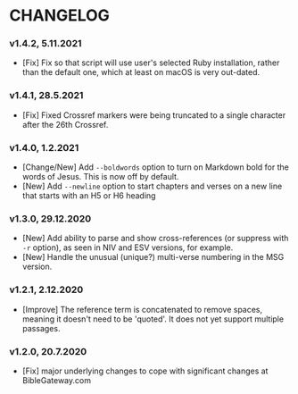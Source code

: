 # CHANGELOG

### v1.4.2, 5.11.2021
- [Fix] Fix so that script will use user's selected Ruby installation, rather than the default one, which at least on macOS is very out-dated.

### v1.4.1, 28.5.2021
- [Fix] Fixed Crossref markers were being truncated to a single character after the 26th Crossref.

### v1.4.0, 1.2.2021
- [Change/New] Add `--boldwords` option to turn on Markdown bold for the words of Jesus. This is now off by default.
- [New] Add `--newline` option to start chapters and verses on a new line that starts with an H5 or H6 heading

### v1.3.0, 29.12.2020
- [New] Add ability to parse and show cross-references (or suppress with `-r` option), as seen in NIV and ESV versions, for example.
- [New] Handle the unusual (unique?) multi-verse numbering in the MSG version.

### v1.2.1, 2.12.2020
- [Improve] The reference term is concatenated to remove spaces, meaning it doesn't need to be 'quoted'. It does not yet support multiple passages.

### v1.2.0, 20.7.2020
- [Fix] major underlying changes to cope with significant changes at BibleGateway.com
